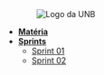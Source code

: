 <img src="assets/img/logo.png" alt="Logo da UNB" style="margin-left: 3.5rem;" />

- [**Matéria**](/)
- [**Sprints**](_docs/classes/home.md)
  - [Sprint 01](_docs/classes/01.sprint/class.md)
  - [Sprint 02](_docs/classes/02.sprint/class.md)
